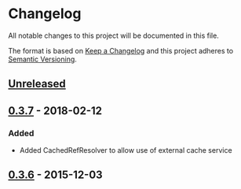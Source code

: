 # Changelog
All notable changes to this project will be documented in this file.

The format is based on [Keep a Changelog](http://keepachangelog.com/en/1.0.0/)
and this project adheres to [Semantic Versioning](http://semver.org/spec/v2.0.0.html).

## [Unreleased]

## [0.3.7] - 2018-02-12
### Added
- Added CachedRefResolver to allow use of external cache service

## [0.3.6] - 2015-12-03

[Unreleased]: https://github.com/olivierlacan/keep-a-changelog/compare/v0.3.7...HEAD
[0.3.7]: https://github.com/olivierlacan/keep-a-changelog/compare/v0.3.6...v0.3.7
[0.3.6]: https://github.com/olivierlacan/keep-a-changelog/compare/v0.0.1...v0.3.6
